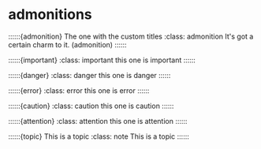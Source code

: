 # admonitions

::::::{admonition} The one with the custom titles
:class: admonition
It's got a certain charm to it. (admonition)
::::::

::::::{important}
:class: important
this one is important
::::::

::::::{danger}
:class: danger
this one is danger
::::::

::::::{error}
:class: error
this one is error
::::::

::::::{caution}
:class: caution
this one is caution
::::::

::::::{attention}
:class: attention
this one is attention
::::::

::::::{topic} This is a topic
:class: note
This is a topic
::::::

